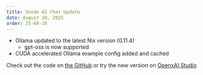 ```yaml
---
title: Xnode AI Chat Update
date: August 10, 2025
order: 25-08-10
---
```


- Ollama updated to the latest Nix version (0.11.4)
  - gpt-oss is now supported
- CUDA accelerated Ollama example config added and cached

Check out the code on [the GitHub](https://github.com/OpenxAI-Network/xnode-ai-chat) or try the new version on [OpenxAI Studio](https://studio.openxai.org/app-store)
